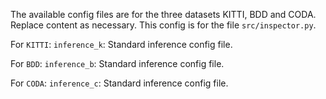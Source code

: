 The available config files are for the three datasets KITTI, BDD and CODA. Replace content as necessary. This config is for the file `src/inspector.py`.

For `KITTI`: `inference_k`: Standard inference config file.

For `BDD`: `inference_b`: Standard inference config file.

For `CODA`: `inference_c`: Standard inference config file.

